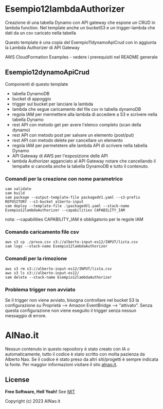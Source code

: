 # Esempio12lambdaAuthorizer
Creazione di una tabella Dynamo con API gateway che espone un CRUD in lambda function. 
Nel template anche un bucketS3 e un trigger-lambda che dati da un csv caricato nella tabella


Questo template è una copia del Esempio11dynamoApiCrud con in aggiunta la Lambda Authorizer di API Gateway


AWS CloudFormation Examples - vedere i prerequisiti nel README generale


## Esempio12dynamoApiCrud
Componenti di questo template
- tabella DynamoDB
- bucket di appoggio
- trigger sul bucket per lanciare la lambda
- lambda che segue caricamento del file csv in tabella dynamoDB
- regola IAM per mermettere alla lambda di accedere a S3 e scrivere nella tabella Dynamo
- rest API con metodo get per avere l'elenco completo (scan della dynamo)
- rest API con metodo post per salvare un elemento (post/put)
- rest API con metodo delete per cancellare un elemento
- regola IAM per permetetere alle lambda API di scrivere nella tabella Dynamo
- API Gateway di AWS per l'esposizione delle API
- lambda Authorizer agganciato al API Gateway
notare che cancellando il tempalte si cancella anche la tabella DynamoDB e tutto il contenuto.

### Comandi per la creazione con nome parametrico
```
sam validate
sam build
sam package --output-template-file packagedV1.yaml --s3-prefix REPOSITORY --s3-bucket alberto-input
sam deploy --template-file .\packagedV1.yaml --stack-name Esempio12lambdaAuthorizer --capabilities CAPABILITY_IAM

```
nota: --capabilities CAPABILITY_IAM è obbligatorio per le regole IAM

### Comando caricamento file csv
```
aws s3 cp ./prova.csv s3://alberto-input-es12/INPUT/lista.csv
sam logs --stack-name Esempio12lambdaAuthorizer
```
### Comandi per la rimozione
```
aws s3 rm s3://alberto-input-es12/INPUT/lista.csv
aws s3 ls s3://alberto-input-es12/
sam delete --stack-name Esempio12lambdaAuthorizer
```

### Problema trigger non avviato
Se il trigger non viene avviato, bisogna controllare nel bucket S3 la configurazione su Proprietà --> Amazon EventBridge --> "attivato". Senza questa configurazione non viene eseguito il trigger senza nessun messaggio di errore.

# AlNao.it
Nessun contenuto in questo repository è stato creato con IA o automaticamente, tutto il codice è stato scritto con molta pazienza da Alberto Nao. Se il codice è stato preso da altri siti/progetti è sempre indicata la fonte. Per maggior informazioni visitare il sito [alnao.it](https://www.alnao.it/).

## License
**Free Software, Hell Yeah!**
See [MIT](https://it.wikipedia.org/wiki/Licenza_MIT)

Copyright (c) 2023 AlNao.it